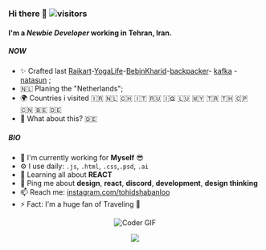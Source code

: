 ### Hi there 👋 ![visitors](https://visitor-badge.laobi.icu/badge?page_id=tohidshabanloo)
#### I'm a *Newbie Developer* working in Tehran, Iran.

##### NOW

- ✨ Crafted last [Raikart](https://Raikart.vercel.app/)-[YogaLife](https://yogalife.vercel.app/)-[BebinKharid](https://bebinkharid.vercel.app/)-[backpacker](https://tohidsh.com)- [kafka](https://kafka.ir) - [natasun](https://natasun.com) ;
- 🇳🇱 Planing the "Netherlands";
- 🌍 Countries i visited 🇮🇷 🇳🇱 🇨🇭 🇮🇹 🇷🇺 🇮🇶 🇱🇺 🇲🇾 🇹🇷 🇹🇭 🇨🇵 🇨🇳 🇧🇪 🇩🇪
- 🍑 What about this?
🇩🇪
##### BIO

- 🏢 I'm currently working for **Myself** 😎
- ⚙️ I use daily: `.js`, `.html`, `.css`,`.psd`, `.ai`
- 🌱 Learning all about **REACT**
- 💬 Ping me about **design**, **react**, **discord**, **development**, **design thinking**
- 📫 Reach me: [instagram.com/tohidshabanloo](https://instagram.com/tohidshabanloo)
- ⚡️ Fact: I'm a huge fan of Traveling 🧳

<p align="center">
<img src="https://www.tohidsh.com/static/gifs/backpacker.gif" alt="Coder GIF">
</p>
<p align="center">
  <img src="https://capsule-render.vercel.app/api?type=waving&color=gradient&height=60&section=footer"/>
</p>


